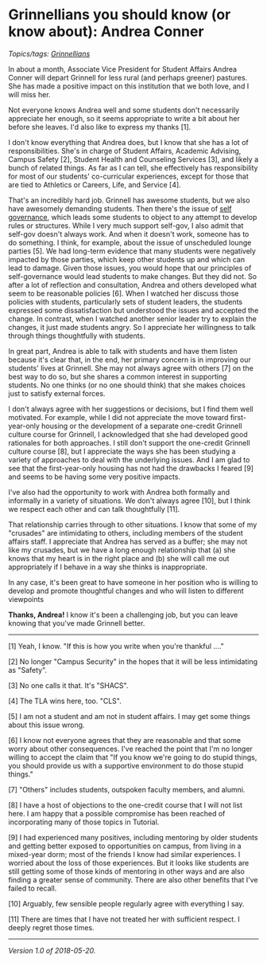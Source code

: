 Grinnellians you should know (or know about): Andrea Conner
===========================================================

*Topics/tags: [Grinnellians](index-grinnellians)*

In about a month, Associate Vice President for Student Affairs Andrea
Conner will depart Grinnell for less rural (and perhaps greener) pastures.
She has made a positive impact on this institution that we both love, and
I will miss her.

Not everyone knows Andrea well and some students don't necessarily
appreciate her enough, so it seems appropriate to write a bit about her
before she leaves.  I'd also like to express my thanks [1].

I don't know everything that Andrea does, but I know that she has a
lot of responsibilities.  She's in charge of Student Affairs, Academic
Advising, Campus Safety [2], Student Health and Counseling Services
[3], and likely a bunch of related things.  As far as I can tell, she
effectively has responsibility for most of our students' co-curricular
experiences, except for those that are tied to Athletics or Careers,
Life, and Service [4].

That's an incredibly hard job.  Grinnell has awesome students, but
we also have awesomely demanding students.  Then there's the issue of
[self governance](self-gov-musings), which leads some students to object
to any attempt to develop rules or structures.  While I very much
support self-gov, I also admit that self-gov doesn't always work.
And when it doesn't work, someone has to do something.  I think, for
example, about the issue of unscheduled lounge parties [5].  We had
long-term evidence that many students were negatively impacted by
those parties, which keep other students up and which can lead to damage.
Given those issues, you would hope that our principles of self-governance
would lead students to make changes.  But they did not.  So after a lot of
reflection and consultation, Andrea and others developed what seem to be
reasonable policies [6].  When I watched her discuss those policies with
students, particularly sets of student leaders, the students expressed
some dissatisfaction but understood the issues and accepted the change.
In contrast, when I watched another senior leader try to explain the
changes, it just made students angry.  So I appreciate her willingness
to talk through things thoughtfully with students.

In great part, Andrea is able to talk with students and have them listen
because it's clear that, in the end, her primary concern is in improving
our students' lives at Grinnell.  She may not always agree with others [7]
on the best way to do so, but she shares a common interest in supporting
students.  No one thinks (or no one should think) that she makes choices
just to satisfy external forces.

I don't always agree with her suggestions or decisions, but I find
them well motivated.  For example, while I did not appreciate the
move toward first-year-only housing or the development of a separate
one-credit Grinnell culture course for Grinnell, I acknowledged that
she had developed good rationales for both approaches.  I still don't
support the one-credit Grinnell culture course [8], but I appreciate
the ways she has been studying a variety of approaches to deal with
the underlying issues.  And I am glad to see that the first-year-only
housing has not had the drawbacks I feared [9] and seems to be having
some very positive impacts.

I've also had the opportunity to work with Andrea both formally and
informally in a variety of situations.  We don't always agree [10],
but I think we respect each other and can talk thoughtfully [11].

That relationship carries through to other situations.  I know that some
of my "crusades" are intimidating to others, including members of the
student affairs staff.  I appreciate that Andrea has served as a buffer;
she may not like my crusades, but we have a long enough relationship that
(a) she knows that my heart is in the right place and (b) she will call
me out appropriately if I behave in a way she thinks is inappropriate.

In any case, it's been great to have someone in her position who is
willing to develop and promote thoughtful changes and who will listen
to different viewpoints

**Thanks, Andrea!**  I know it's been a challenging job, but you can leave
knowing that you've made Grinnell better.

---

[1] Yeah, I know.  "If this is how you write when you're thankful ...."

[2] No longer "Campus Security" in the hopes that it will be less intimidating
as "Safety".

[3] No one calls it that.  It's "SHACS".

[4] The TLA wins here, too.  "CLS".

[5] I am not a student and am not in student affairs.  I may get some
things about this issue wrong.

[6] I know not everyone agrees that they are reasonable and that some
worry about other consequences.  I've reached the point that I'm no longer
willing to accept the claim that "If you know we're going to do stupid
things, you should provide us with a supportive environment to do those
stupid things."

[7] "Others" includes students, outspoken faculty members, and alumni.

[8] I have a host of objections to the one-credit course that I will not
list here.  I am happy that a possible compromise has been reached of
incorporating many of those topics in Tutorial.

[9] I had experienced many positives, including mentoring by older
students and getting better exposed to opportunities on campus, from
living in a mixed-year dorm; most of the friends I know had similar
experiences.  I worried about the loss of those experiences.  But it
looks like students are still getting some of those kinds of mentoring
in other ways and are also finding a greater sense of community.  There
are also other benefits that I've failed to recall.

[10] Arguably, few sensible people regularly agree with everything I
say.

[11] There are times that I have not treated her with sufficient respect.
I deeply regret those times.

---

*Version 1.0 of 2018-05-20.*
